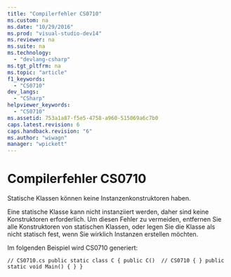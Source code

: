 ```yaml
---
title: "Compilerfehler CS0710"
ms.custom: na
ms.date: "10/29/2016"
ms.prod: "visual-studio-dev14"
ms.reviewer: na
ms.suite: na
ms.technology: 
  - "devlang-csharp"
ms.tgt_pltfrm: na
ms.topic: "article"
f1_keywords: 
  - "CS0710"
dev_langs: 
  - "CSharp"
helpviewer_keywords: 
  - "CS0710"
ms.assetid: 753a1a87-f5e5-4758-a960-515069a6c7b0
caps.latest.revision: 6
caps.handback.revision: "6"
ms.author: "wiwagn"
manager: "wpickett"
---
```

# Compilerfehler CS0710
Statische Klassen können keine Instanzenkonstruktoren haben.  
  
 Eine statische Klasse kann nicht instanziiert werden, daher sind keine Konstruktoren erforderlich. Um diesen Fehler zu vermeiden, entfernen Sie alle Konstruktoren von statischen Klassen, oder legen Sie die Klasse als nicht statisch fest, wenn Sie wirklich Instanzen erstellen möchten.  
  
 Im folgenden Beispiel wird CS0710 generiert:  
  
```  
// CS0710.cs public static class C { public C()  // CS0710 { } public static void Main() { } }  
```